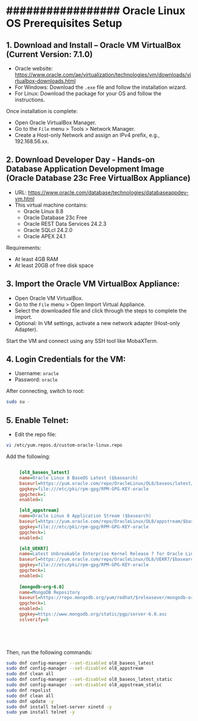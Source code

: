 # ################# Oracle Linux OS Prerequisites Setup #################

## 1. Download and Install – Oracle VM VirtualBox (Current Version: 7.1.0)
   - Oracle website: https://www.oracle.com/ae/virtualization/technologies/vm/downloads/virtualbox-downloads.html
   - For Windows: Download the `.exe` file and follow the installation wizard.
   - For Linux: Download the package for your OS and follow the instructions.
   
   Once installation is complete:
   - Open Oracle VirtualBox Manager.
   - Go to the `File` menu > Tools > Network Manager.
   - Create a Host-only Network and assign an IPv4 prefix, e.g., 192.168.56.xx.

## 2. Download Developer Day - Hands-on Database Application Development Image (Oracle Database 23c Free VirtualBox Appliance)
   - URL: https://www.oracle.com/database/technologies/databaseappdev-vm.html
   - This virtual machine contains:
     - Oracle Linux 8.8
     - Oracle Database 23c Free
     - Oracle REST Data Services 24.2.3
     - Oracle SQLcl 24.2.0
     - Oracle APEX 24.1

   Requirements:
   - At least 4GB RAM
   - At least 20GB of free disk space

## 3. Import the Oracle VM VirtualBox Appliance:
   - Open Oracle VM VirtualBox.
   - Go to the `File` menu > Open Import Virtual Appliance.
   - Select the downloaded file and click through the steps to complete the import.
   - Optional: In VM settings, activate a new network adapter (Host-only Adapter).
   
   Start the VM and connect using any SSH tool like MobaXTerm.

## 4. Login Credentials for the VM:
   - Username: `oracle`
   - Password: `oracle`

   After connecting, switch to root:
   ```bash
   sudo su -
   ```

## 5. Enable Telnet:
   - Edit the repo file:
   ```bash
   vi /etc/yum.repos.d/custom-oracle-linux.repo
   ```

   Add the following:
   ```ini
   
		[ol8_baseos_latest]
		name=Oracle Linux 8 BaseOS Latest ($basearch)
		baseurl=https://yum.oracle.com/repo/OracleLinux/OL8/baseos/latest/$basearch/
		gpgkey=file:///etc/pki/rpm-gpg/RPM-GPG-KEY-oracle
		gpgcheck=1
		enabled=1

		[ol8_appstream]
		name=Oracle Linux 8 Application Stream ($basearch)
		baseurl=https://yum.oracle.com/repo/OracleLinux/OL8/appstream/$basearch/
		gpgkey=file:///etc/pki/rpm-gpg/RPM-GPG-KEY-oracle
		gpgcheck=1
		enabled=1

		[ol8_UEKR7]
		name=Latest Unbreakable Enterprise Kernel Release 7 for Oracle Linux 8 ($basearch)
		baseurl=https://yum.oracle.com/repo/OracleLinux/OL8/UEKR7/$basearch/
		gpgkey=file:///etc/pki/rpm-gpg/RPM-GPG-KEY-oracle
		gpgcheck=1
		enabled=1
		
		[mongodb-org-6.0]
		name=MongoDB Repository
		baseurl=https://repo.mongodb.org/yum/redhat/$releasever/mongodb-org/6.0/x86_64/
		gpgcheck=1
		enabled=1
		gpgkey=https://www.mongodb.org/static/pgp/server-6.0.asc
		sslverify=0
		
		




   ```

   Then, run the following commands:
   ```bash
   sudo dnf config-manager --set-disabled ol8_baseos_latest
   sudo dnf config-manager --set-disabled ol8_appstream
   sudo dnf clean all
   sudo dnf config-manager --set-disabled ol8_baseos_latest_static
   sudo dnf config-manager --set-disabled ol8_appstream_static
   sudo dnf repolist
   sudo dnf clean all
   sudo dnf update -y
   sudo dnf install telnet-server xinetd -y
   sudo yum install telnet -y
   ```

